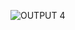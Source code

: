 ![OUTPUT 4](https://user-images.githubusercontent.com/102545374/168484433-08a44d9d-8c46-447f-88ec-35bbfa9cdede.png)
